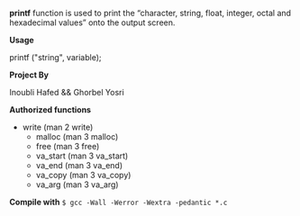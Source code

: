__printf__
function is used to print the “character, string, float, integer, octal and hexadecimal values” onto the output screen.

__Usage__

printf ("string", variable);

__Project By__

Inoubli Hafed && Ghorbel Yosri

__Authorized functions__
  *  write (man 2 write)
	  *  malloc (man 3 malloc)
	  *  free (man 3 free)
	  *  va_start (man 3 va_start)
	  *  va_end (man 3 va_end)
	  *  va_copy (man 3 va_copy)
	  *  va_arg (man 3 va_arg)

__Compile with__
	``$ gcc -Wall -Werror -Wextra -pedantic *.c``
